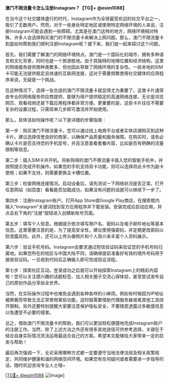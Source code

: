 **澳门不限流量卡怎么注册Instagram？【TG💪+ @esim1088】**

在当今这个社交媒体盛行的时代，Instagram作为全球最受欢迎的社交平台之一，吸引了无数用户。然而，对于一些身处特定地区或使用特定网络环境的人来说，注册Instagram可能会遇到一些障碍。尤其是在澳门这样的地方，网络环境相对特殊，许多人会选择购买澳门的不限流量卡来解决上网问题。那么，澳门不限流量卡到底如何帮助我们顺利注册Instagram呢？接下来，我们就一起来探讨这个问题。

首先，我们需要了解澳门的网络环境特点。澳门是一个国际化的城市，拥有多种语言和文化背景，同时也是一个旅游胜地。由于其独特的地理位置和经济结构，这里的网络服务提供商种类繁多，但也因此导致了网络环境的复杂性。一些本地的SIM卡可能无法提供稳定且快速的互联网连接，这对于需要频繁使用社交媒体的应用程序来说，无疑是一个挑战。

在这种情况下，选择一张合适的澳门不限流量卡就显得尤为重要了。这类卡片通常由专业的网络服务供应商提供，能够为用户提供稳定的高速网络连接，无论是浏览网页、观看视频还是下载应用程序都非常方便。更重要的是，这些卡片往往不需要复杂的设置过程，只需简单几步即可激活并开始使用。

那么，具体该如何操作呢？以下是详细的步骤指南：

第一步：购买澳门不限流量卡。您可以通过线上电商平台或者实体店铺购买到这种卡片。建议选择信誉良好的商家，以确保产品质量和服务保障。在购买时，请务必确认卡片是否支持您的手机型号，并且注意查看套餐内容，比如是否有明确的流量限制等信息。

第二步：插入SIM卡并开机。将新购得的澳门不限流量卡插入您的智能手机中，并按照提示完成开机操作。如果您的手机支持双卡功能，则可以选择将此卡作为副卡使用；如果不支持，则需要更换主卡槽位置。

第三步：检查网络连接情况。启动设备后，请先测试一下网络状况是否正常。打开任意网站（如百度）看看能否加载成功，如果没有问题的话就可以继续下一步了。

第四步：注册Instagram账户。打开App Store或Google Play商店，在搜索框内输入“Instagram”关键词找到官方应用程序并下载安装。安装完成后启动应用，并点击右下角的“注册”按钮进入创建新账号页面。

第五步：填写个人信息。根据提示依次填写用户名、密码以及电子邮件地址等基本信息。这里需要注意的是，为了提高安全性，建议使用强密码，并定期更改密码以防泄露风险。此外，还可以上传头像照片和个人简介来丰富个人资料展示。

第六步：验证手机号码。Instagram会要求通过短信验证码来验证您的手机号码归属地。如果您所在的地区与中国大陆不同，请确保提前准备好有效的境外号码用于接收验证码。一旦收到代码后正确输入即可完成验证流程。

第七步：探索社区互动。登录成功之后就可以开始探索Instagram上的精彩内容啦！您可以关注感兴趣的话题标签、加入相关圈子交流心得体验，甚至尝试发布自己的原创作品分享给全世界。

当然，在实际操作过程中也难免会遇到各种各样的小麻烦。例如有时候因为IP地址被屏蔽而导致无法正常使用某些功能，这时就需要借助代理服务器或者其他工具绕开限制。另外还要特别提醒大家要注意保护隐私安全，不要随意透露过多敏感信息以免遭受不必要的侵害。

总之，借助澳门不限流量卡的帮助，我们可以更加轻松便捷地完成Instagram账户的注册工作。当然，除了上述方法之外还有很多其他途径可供参考选择，关键在于结合自身实际情况灵活运用最适合自己的方案。希望本文能够给大家带来一定的启发与帮助！

最后再次强调一下，无论采用哪种方式都一定要遵守当地法律法规及相关政策规定，共同维护健康和谐的网络空间环境。如果您有任何疑问或者需要进一步指导的话，随时欢迎咨询专业人士哦~

[[TG💪+ @esim1088](https://t.me/s/esim1088) ![Image](https://i.postimg.cc/4NQfJmqS/Snipaste-2025-05-13-00-14-12.png)]